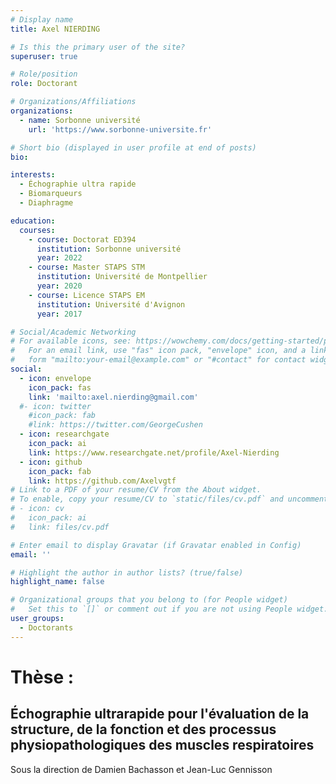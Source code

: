 ```yaml
---
# Display name
title: Axel NIERDING

# Is this the primary user of the site?
superuser: true

# Role/position
role: Doctorant

# Organizations/Affiliations
organizations:
  - name: Sorbonne université
    url: 'https://www.sorbonne-universite.fr'

# Short bio (displayed in user profile at end of posts)
bio: 

interests: 
  - Échographie ultra rapide
  - Biomarqueurs
  - Diaphragme

education: 
  courses:
    - course: Doctorat ED394
      institution: Sorbonne université
      year: 2022
    - course: Master STAPS STM
      institution: Université de Montpellier
      year: 2020
    - course: Licence STAPS EM
      institution: Université d'Avignon
      year: 2017

# Social/Academic Networking
# For available icons, see: https://wowchemy.com/docs/getting-started/page-builder/#icons
#   For an email link, use "fas" icon pack, "envelope" icon, and a link in the
#   form "mailto:your-email@example.com" or "#contact" for contact widget.
social:
  - icon: envelope
    icon_pack: fas
    link: 'mailto:axel.nierding@gmail.com'
  #- icon: twitter
    #icon_pack: fab
    #link: https://twitter.com/GeorgeCushen
  - icon: researchgate
    icon_pack: ai
    link: https://www.researchgate.net/profile/Axel-Nierding
  - icon: github
    icon_pack: fab
    link: https://github.com/Axelvgtf
# Link to a PDF of your resume/CV from the About widget.
# To enable, copy your resume/CV to `static/files/cv.pdf` and uncomment the lines below.
# - icon: cv
#   icon_pack: ai
#   link: files/cv.pdf

# Enter email to display Gravatar (if Gravatar enabled in Config)
email: ''

# Highlight the author in author lists? (true/false)
highlight_name: false

# Organizational groups that you belong to (for People widget)
#   Set this to `[]` or comment out if you are not using People widget.
user_groups:
  - Doctorants
---
```


# Thèse :
## Échographie ultrarapide pour l'évaluation de la structure, de la fonction et des processus physiopathologiques des muscles respiratoires
Sous la direction de Damien Bachasson et Jean-Luc Gennisson

